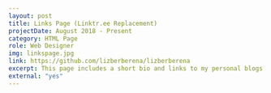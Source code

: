 ```yaml
---
layout: post
title: Links Page (Linktr.ee Replacement)
projectDate: August 2018 - Present
category: HTML Page
role: Web Designer
img: linkspage.jpg
link: https://github.com/lizberberena/lizberberena
excerpt: This page includes a short bio and links to my personal blogs.
external: "yes"
---
```

